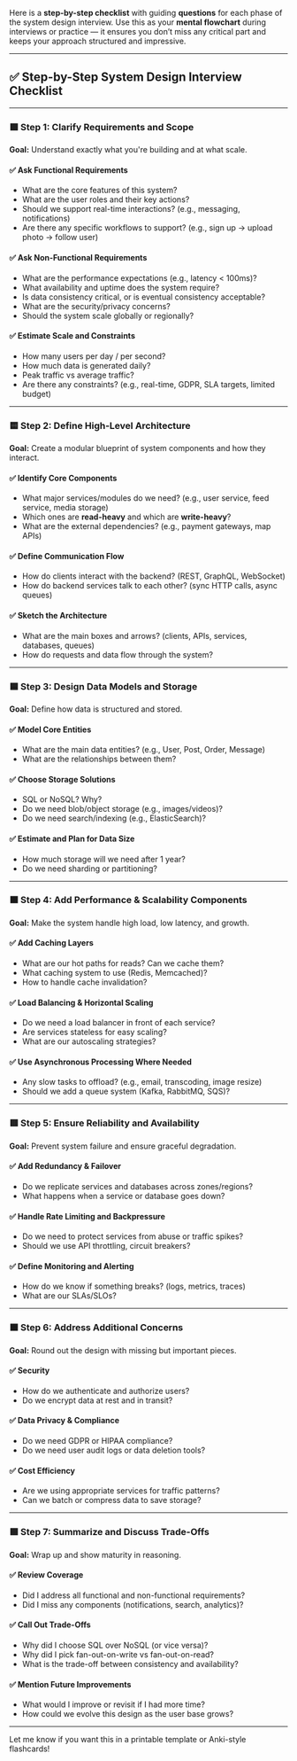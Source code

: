 Here is a **step-by-step checklist** with guiding **questions** for each phase of the system design interview. Use this as your **mental flowchart** during interviews or practice — it ensures you don’t miss any critical part and keeps your approach structured and impressive.

---

## ✅ Step-by-Step System Design Interview Checklist

---

### **🟩 Step 1: Clarify Requirements and Scope**

**Goal:** Understand exactly what you're building and at what scale.

#### ✅ Ask Functional Requirements

* What are the core features of this system?
* What are the user roles and their key actions?
* Should we support real-time interactions? (e.g., messaging, notifications)
* Are there any specific workflows to support? (e.g., sign up → upload photo → follow user)

#### ✅ Ask Non-Functional Requirements

* What are the performance expectations (e.g., latency < 100ms)?
* What availability and uptime does the system require?
* Is data consistency critical, or is eventual consistency acceptable?
* What are the security/privacy concerns?
* Should the system scale globally or regionally?

#### ✅ Estimate Scale and Constraints

* How many users per day / per second?
* How much data is generated daily?
* Peak traffic vs average traffic?
* Are there any constraints? (e.g., real-time, GDPR, SLA targets, limited budget)

---

### **🟨 Step 2: Define High-Level Architecture**

**Goal:** Create a modular blueprint of system components and how they interact.

#### ✅ Identify Core Components

* What major services/modules do we need? (e.g., user service, feed service, media storage)
* Which ones are **read-heavy** and which are **write-heavy**?
* What are the external dependencies? (e.g., payment gateways, map APIs)

#### ✅ Define Communication Flow

* How do clients interact with the backend? (REST, GraphQL, WebSocket)
* How do backend services talk to each other? (sync HTTP calls, async queues)

#### ✅ Sketch the Architecture

* What are the main boxes and arrows? (clients, APIs, services, databases, queues)
* How do requests and data flow through the system?

---

### **🟦 Step 3: Design Data Models and Storage**

**Goal:** Define how data is structured and stored.

#### ✅ Model Core Entities

* What are the main data entities? (e.g., User, Post, Order, Message)
* What are the relationships between them?

#### ✅ Choose Storage Solutions

* SQL or NoSQL? Why?
* Do we need blob/object storage (e.g., images/videos)?
* Do we need search/indexing (e.g., ElasticSearch)?

#### ✅ Estimate and Plan for Data Size

* How much storage will we need after 1 year?
* Do we need sharding or partitioning?

---

### **🟧 Step 4: Add Performance & Scalability Components**

**Goal:** Make the system handle high load, low latency, and growth.

#### ✅ Add Caching Layers

* What are our hot paths for reads? Can we cache them?
* What caching system to use (Redis, Memcached)?
* How to handle cache invalidation?

#### ✅ Load Balancing & Horizontal Scaling

* Do we need a load balancer in front of each service?
* Are services stateless for easy scaling?
* What are our autoscaling strategies?

#### ✅ Use Asynchronous Processing Where Needed

* Any slow tasks to offload? (e.g., email, transcoding, image resize)
* Should we add a queue system (Kafka, RabbitMQ, SQS)?

---

### **🟥 Step 5: Ensure Reliability and Availability**

**Goal:** Prevent system failure and ensure graceful degradation.

#### ✅ Add Redundancy & Failover

* Do we replicate services and databases across zones/regions?
* What happens when a service or database goes down?

#### ✅ Handle Rate Limiting and Backpressure

* Do we need to protect services from abuse or traffic spikes?
* Should we use API throttling, circuit breakers?

#### ✅ Define Monitoring and Alerting

* How do we know if something breaks? (logs, metrics, traces)
* What are our SLAs/SLOs?

---

### **🟫 Step 6: Address Additional Concerns**

**Goal:** Round out the design with missing but important pieces.

#### ✅ Security

* How do we authenticate and authorize users?
* Do we encrypt data at rest and in transit?

#### ✅ Data Privacy & Compliance

* Do we need GDPR or HIPAA compliance?
* Do we need user audit logs or data deletion tools?

#### ✅ Cost Efficiency

* Are we using appropriate services for traffic patterns?
* Can we batch or compress data to save storage?

---

### **🟪 Step 7: Summarize and Discuss Trade-Offs**

**Goal:** Wrap up and show maturity in reasoning.

#### ✅ Review Coverage

* Did I address all functional and non-functional requirements?
* Did I miss any components (notifications, search, analytics)?

#### ✅ Call Out Trade-Offs

* Why did I choose SQL over NoSQL (or vice versa)?
* Why did I pick fan-out-on-write vs fan-out-on-read?
* What is the trade-off between consistency and availability?

#### ✅ Mention Future Improvements

* What would I improve or revisit if I had more time?
* How could we evolve this design as the user base grows?

---

Let me know if you want this in a printable template or Anki-style flashcards!
